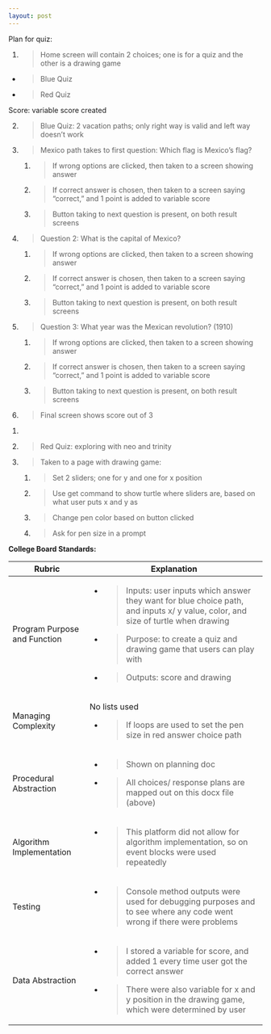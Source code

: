 ```yaml
---
layout: post
---
```

Plan for quiz:

1.  > Home screen will contain 2 choices; one is for a quiz and the other is a drawing game

<!-- end list -->

  - > Blue Quiz

  - > Red Quiz

Score: variable score created

2.  > Blue Quiz: 2 vacation paths; only right way is valid and left way doesn’t work

3.  > Mexico path takes to first question: Which flag is Mexico’s flag?
    
    1.  > If wrong options are clicked, then taken to a screen showing answer
    
    2.  > If correct answer is chosen, then taken to a screen saying “correct,” and 1 point is added to variable score
    
    3.  > Button taking to next question is present, on both result screens

4.  > Question 2: What is the capital of Mexico?
    
    1.  > If wrong options are clicked, then taken to a screen showing answer
    
    2.  > If correct answer is chosen, then taken to a screen saying “correct,” and 1 point is added to variable score
    
    3.  > Button taking to next question is present, on both result screens

5.  > Question 3: What year was the Mexican revolution? (1910)
    
    1.  > If wrong options are clicked, then taken to a screen showing answer
    
    2.  > If correct answer is chosen, then taken to a screen saying “correct,” and 1 point is added to variable score
    
    3.  > Button taking to next question is present, on both result screens

6.  > Final screen shows score out of 3

<!-- end list -->

1.  
2.  > Red Quiz: exploring with neo and trinity

3.  > Taken to a page with drawing game:
    
    1.  > Set 2 sliders; one for y and one for x position
    
    2.  > Use get command to show turtle where sliders are, based on what user puts x and y as
    
    3.  > Change pen color based on button clicked
    
    4.  > Ask for pen size in a prompt

**College Board Standards:**

<table>
<thead>
<tr class="header">
<th><strong>Rubric</strong></th>
<th><strong>Explanation</strong></th>
</tr>
</thead>
<tbody>
<tr class="odd">
<td>Program Purpose and Function</td>
<td><ul>
<li><blockquote>
<p>Inputs: user inputs which answer they want for blue choice path, and inputs x/ y value, color, and size of turtle when drawing</p>
</blockquote></li>
<li><blockquote>
<p>Purpose: to create a quiz and drawing game that users can play with</p>
</blockquote></li>
<li><blockquote>
<p>Outputs: score and drawing</p>
</blockquote></li>
</ul></td>
</tr>
<tr class="even">
<td>Managing Complexity</td>
<td><p>No lists used</p>
<ul>
<li><blockquote>
<p>If loops are used to set the pen size in red answer choice path</p>
</blockquote></li>
</ul></td>
</tr>
<tr class="odd">
<td>Procedural Abstraction</td>
<td><ul>
<li><blockquote>
<p>Shown on planning doc</p>
</blockquote></li>
<li><blockquote>
<p>All choices/ response plans are mapped out on this docx file (above)</p>
</blockquote></li>
</ul></td>
</tr>
<tr class="even">
<td>Algorithm Implementation</td>
<td><ul>
<li><blockquote>
<p>This platform did not allow for algorithm implementation, so on event blocks were used repeatedly</p>
</blockquote></li>
</ul></td>
</tr>
<tr class="odd">
<td>Testing</td>
<td><ul>
<li><blockquote>
<p>Console method outputs were used for debugging purposes and to see where any code went wrong if there were problems</p>
</blockquote></li>
</ul></td>
</tr>
<tr class="even">
<td>Data Abstraction</td>
<td><ul>
<li><blockquote>
<p>I stored a variable for score, and added 1 every time user got the correct answer</p>
</blockquote></li>
<li><blockquote>
<p>There were also variable for x and y position in the drawing game, which were determined by user</p>
</blockquote></li>
</ul></td>
</tr>
</tbody>
</table>
